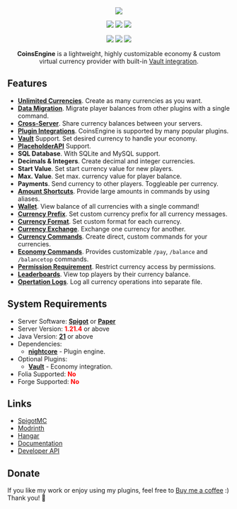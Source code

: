 <div align="center">
  <img src="https://nightexpressdev.com/img/coinsengine/logo.png">

<a href="https://discord.gg/EwNFGsnGaW"><img src="https://img.shields.io/discord/903053383475277844?style=for-the-badge&label=Discord&color=%2333a8ff"></a>
<a href="https://ko-fi.com/nightexpress"><img src="https://img.shields.io/badge/donate-%E2%9D%A4%EF%B8%8F_to_support-dff33?style=for-the-badge"></a>
<a href="https://nightexpressdev.com/coinsengine/"><img src="https://img.shields.io/badge/wiki-documentation-ff9c33?style=for-the-badge"></a>

[![](https://nightexpressdev.com/img/badge/modrinth.svg)](https://modrinth.com/plugin/coinsengine)
[![](https://nightexpressdev.com/img/badge/spigotmc.svg)](https://spigotmc.org/resources/84121/)
[![](https://nightexpressdev.com/img/badge/hangar.svg)](https://hangar.papermc.io/NightExpress/CoinsEngine)

**CoinsEngine** is a lightweight, highly customizable economy & custom virtual currency provider with built-in [Vault integration](https://nightexpressdev.com/coinsengine/hooks/vault/).
</div>

## Features
- [**Unlimited Currencies**](https://nightexpressdev.com/coinsengine/features/currencies). Create as many currencies as you want.
- [**Data Migration**](https://nightexpressdev.com/coinsengine/features/migration). Migrate player balances from other plugins with a single command.
- [**Cross-Server**](https://nightexpressdev.com/coinsengine/features/cross-server). Share currency balances between your servers.
- [**Plugin Integrations**](https://nightexpressdev.com/coinsengine/hooks/plugins). CoinsEngine is supported by many popular plugins.
- [**Vault**](https://nightexpressdev.com/coinsengine/hooks/vault/) Support. Set desired currency to handle your economy.
- [**PlaceholderAPI**](https://nightexpressdev.com/coinsengine/placeholders/papi/) Support.
- **SQL Database**. With SQLite and MySQL support.
- **Decimals & Integers**. Create decimal and integer currencies.
- **Start Value**. Set start currency value for new players.
- **Max. Value**. Set max. currency value for player balance.
- **Payments**. Send currency to other players. Toggleable per currency.
- [**Amount Shortcuts**](https://nightexpressdev.com/nightcore/configuration/number-formation/#number-shortcuts). Provide large amounts in commands by using aliases.
- [**Wallet**](https://nightexpressdev.com/coinsengine/features/wallet). View balance of all currencies with a single command!
- [**Currency Prefix**](https://nightexpressdev.com/coinsengine/features/prefix). Set custom currency prefix for all currency messages.
- [**Currency Format**](https://nightexpressdev.com/coinsengine/features/prefix). Set custom format for each currency.
- [**Currency Exchange**](https://nightexpressdev.com/coinsengine/features/exchange). Exchange one currency for another.
- [**Currency Commands**](https://nightexpressdev.com/coinsengine/commands/#currency-commands). Create direct, custom commands for your currencies.
- [**Economy Commands**](https://nightexpressdev.com/coinsengine/commands/#dedicated-commands). Provides customizable `/pay`, `/balance` and `/balancetop` commands.
- [**Permission Requirement**](https://nightexpressdev.com/coinsengine/permissions). Restrict currency access by permissions.
- [**Leaderboards**](https://nightexpressdev.com/coinsengine/features/leaderboards). View top players by their currency balance.
- [**Opertation Logs**](https://nightexpressdev.com/coinsengine/features/logs). Log all currency operations into separate file.

## System Requirements
- Server Software: [**Spigot**](https://www.spigotmc.org/link-forums/88/) or [**Paper**](https://papermc.io/downloads/paper)
- Server Version: <span style="color:red">**1.21.4**</span> or above
- Java Version: [**21**](https://adoptium.net/temurin/releases) or above
- Dependencies:
    - [**nightcore**](https://nightexpressdev.com/nightcore/) - Plugin engine.
- Optional Plugins:
    - [**Vault**](https://spigotmc.org/resources/34315/) - Economy integration.
- Folia Supported: <span style="color:red">**No**</span>
- Forge Supported: <span style="color:red">**No**</span>

## Links
- [SpigotMC](https://spigotmc.org/resources/84121/)
- [Modrinth](https://modrinth.com/plugin/coinsengine)
- [Hangar](https://hangar.papermc.io/NightExpress/CoinsEngine)
- [Documentation](https://nightexpressdev.com/coinsengine/)
- [Developer API](https://nightexpressdev.com/coinsengine/developer-api/)

## Donate
If you like my work or enjoy using my plugins, feel free to [Buy me a coffee](https://ko-fi.com/nightexpress) :) Thank you! 🧡